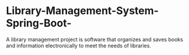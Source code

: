 # Library-Management-System-Spring-Boot-
A library management project is software that organizes and saves books and information electronically to meet the needs of libraries.
